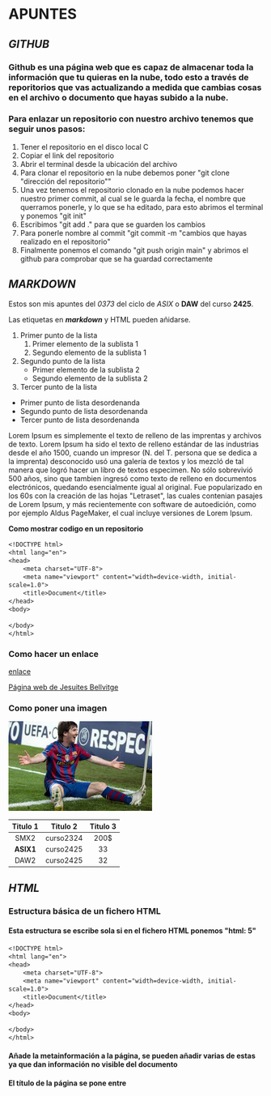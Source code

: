 # APUNTES

## **_GITHUB_**
### Github es una página web que es capaz de almacenar toda la información que tu quieras en la nube, todo esto a través de reporitorios que vas actualizando a medida que cambias cosas en el archivo o documento que hayas subido a la nube.
### Para enlazar un repositorio con nuestro archivo tenemos que seguir unos pasos:
1. Tener el repositorio en el disco local C
2. Copiar el link del repositorio
3. Abrir el terminal desde la ubicación del archivo
4. Para clonar el repositorio en la nube debemos poner "git clone "dirección del repositorio""
5. Una vez tenemos el repositorio clonado en la nube podemos hacer nuestro primer commit, al cual se le guarda la fecha, el nombre que querramos ponerle, y lo que se ha editado, para esto abrimos el terminal y ponemos "git init"
6. Escribimos "git add ." para que se guarden los cambios
7. Para ponerle nombre al commit "git commit -m "cambios que hayas realizado en el repositorio"
8. Finalmente ponemos el comando "git push origin main" y abrimos el github para comprobar que se ha guardad correctamente


## **_MARKDOWN_**
Estos son mis apuntes del *0373* del ciclo de _ASIX_ o **DAW** del curso __2425__.

Las etiquetas en **_markdown_** y HTML pueden añidarse.

1. Primer punto de la lista
    1. Primer elemento de la sublista 1
    2. Segundo elemento de la sublista 1
2. Segundo punto de la lista
    * Primer elemento de la sublista 2
    * Segundo elemento de la sublista 2
3. Tercer punto de la lista

* Primer punto de lista desordenanda
* Segundo punto de lista desordenanda
* Tercer punto de lista desordenanda

Lorem Ipsum es simplemente el texto de relleno de las imprentas y archivos de texto. Lorem Ipsum ha sido el texto de relleno estándar de las industrias desde el año 1500, cuando un impresor (N. del T. persona que se dedica a la imprenta) desconocido usó una galería de textos y los mezcló de tal manera que logró hacer un libro de textos especimen. No sólo sobrevivió 500 años, sino que tambien ingresó como texto de relleno en documentos electrónicos, quedando esencialmente igual al original. Fue popularizado en los 60s con la creación de las hojas "Letraset", las cuales contenian pasajes de Lorem Ipsum, y más recientemente con software de autoedición, como por ejemplo Aldus PageMaker, el cual incluye versiones de Lorem Ipsum.

**Como mostrar codigo en un repositorio**


```
<!DOCTYPE html>
<html lang="en">
<head>
    <meta charset="UTF-8">
    <meta name="viewport" content="width=device-width, initial-scale=1.0">
    <title>Document</title>
</head>
<body>
    
</body>
</html>
```

### Como hacer un enlace

[enlace](URL "Titulo opcional")

[Página web de Jesuites Bellvitge](https://www.fje.edu/ca/jesuites-bellvitge "Título opcional")

### Como poner una imagen

![Foto del GOAT](https://github.com/enricvenanci/ASIX1-AprendizajeMarkdown/blob/main/messi.jpg "Messi")

| Titulo 1 | Titulo 2 | Titulo 3 |
|:----------------------:|:----------------------------:|:----------------------------------------:|
|SMX2|curso2324|200$|
|**ASIX1**|curso2425|33|
|DAW2|curso2425|32|


## **_HTML_**

### Estructura básica de un fichero HTML
#### Esta estructura se escribe sola si en el fichero HTML ponemos "html: 5"

```
<!DOCTYPE html>
<html lang="en">
<head>
    <meta charset="UTF-8">
    <meta name="viewport" content="width=device-width, initial-scale=1.0">
    <title>Document</title>
</head>
<body>
    
</body>
</html>
```

#### <meta> Añade la metainformación a la página, se pueden añadir varias de estas ya que dan información no visible del documento
#### El título de la página se pone entre <title>, y es el nombre que aparece en el buscador.
#### Para añadir un icono en la página hay que usar la etiqueta "<link rel="icon">", este icono se llama favicon y es el que aparece junto al título, este es de 16x16 píxeles.
#### <head> es donde pondremos información de la página
#### Dentro de <body> es donde ira todo el código de la página para hacer nuestra página.

#### Para crear una lista debemos usar la etiqueta <li> y si la queremos ordenada por puntos debemos poner <ul> dentro de esta, aunque si queremos que esté ordenada por números debemos usar el <ol>.
